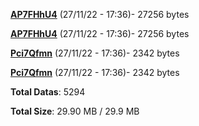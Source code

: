 [**AP7FHhU4**](/data/AP7FHhU4.txt) (27/11/22 - 17:36)- 27256 bytes

[**AP7FHhU4**](/data/AP7FHhU4.txt) (27/11/22 - 17:36)- 27256 bytes

[**Pci7Qfmn**](/data/Pci7Qfmn.txt) (27/11/22 - 17:36)- 2342 bytes

[**Pci7Qfmn**](/data/Pci7Qfmn.txt) (27/11/22 - 17:36)- 2342 bytes

**Total Datas**: 5294

**Total Size**: 29.90 MB / 29.9 MB